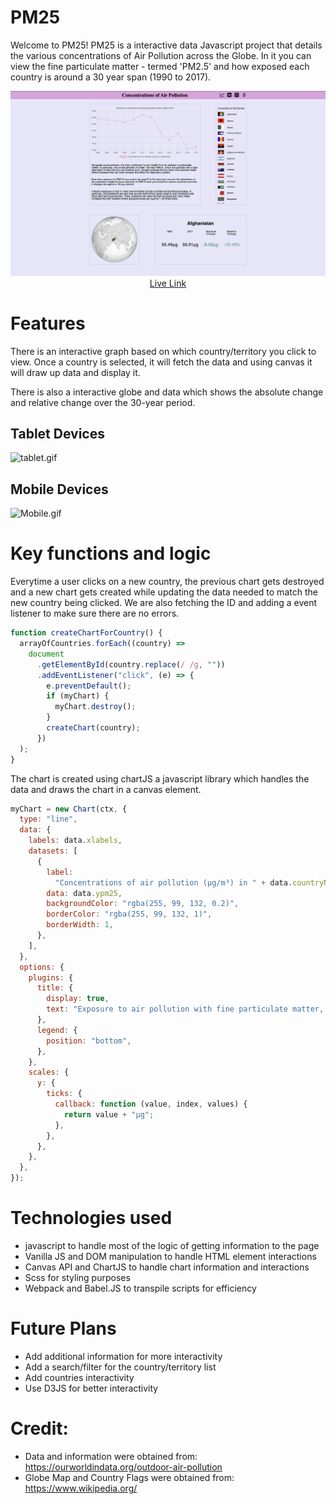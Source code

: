 # PM25

Welcome to PM25! PM25 is a interactive data Javascript project that details the various concentrations of Air Pollution across the Globe. In it you can view the fine particulate matter - termed 'PM2.5' and how exposed each country is around a 30 year span (1990 to 2017).

<img src="./src/assets/PM25.png" alt="PM25.png">
<a href="https://dzhengg98.github.io/PM25/" style="text-align: center; display: block; margin: 0 auto;">Live Link</a>

# Features

There is an interactive graph based on which country/territory you click to view. Once a country is selected, it will fetch the data and using canvas it will draw up data and display it.

There is also a interactive globe and data which shows the absolute change and relative change over the 30-year period.

## Tablet Devices

<img src="./src/assets/tablet.gif" alt="tablet.gif">

## Mobile Devices

<img src="./src/assets/Mobile.gif" alt="Mobile.gif">

# Key functions and logic

Everytime a user clicks on a new country, the previous chart gets destroyed and a new chart gets created while updating the data needed to match the new country being clicked. We are also fetching the ID and adding a event listener to make sure there are no errors.

```javascript
function createChartForCountry() {
  arrayOfCountries.forEach((country) =>
    document
      .getElementById(country.replace(/ /g, ""))
      .addEventListener("click", (e) => {
        e.preventDefault();
        if (myChart) {
          myChart.destroy();
        }
        createChart(country);
      })
  );
}
```

The chart is created using chartJS a javascript library which handles the data and draws the chart in a canvas element.

```javascript
myChart = new Chart(ctx, {
  type: "line",
  data: {
    labels: data.xlabels,
    datasets: [
      {
        label:
          "Concentrations of air pollution (µg/m³) in " + data.countryName[0],
        data: data.ypm25,
        backgroundColor: "rgba(255, 99, 132, 0.2)",
        borderColor: "rgba(255, 99, 132, 1)",
        borderWidth: 1,
      },
    ],
  },
  options: {
    plugins: {
      title: {
        display: true,
        text: "Exposure to air pollution with fine particulate matter, 1990 to 2017",
      },
      legend: {
        position: "bottom",
      },
    },
    scales: {
      y: {
        ticks: {
          callback: function (value, index, values) {
            return value + "µg";
          },
        },
      },
    },
  },
});
```

# Technologies used

- javascript to handle most of the logic of getting information to the page
- Vanilla JS and DOM manipulation to handle HTML element interactions
- Canvas API and ChartJS to handle chart information and interactions
- Scss for styling purposes
- Webpack and Babel.JS to transpile scripts for efficiency

# Future Plans

- Add additional information for more interactivity
- Add a search/filter for the country/territory list
- Add countries interactivity
- Use D3JS for better interactivity

# Credit:

- Data and information were obtained from: https://ourworldindata.org/outdoor-air-pollution
- Globe Map and Country Flags were obtained from: https://www.wikipedia.org/
